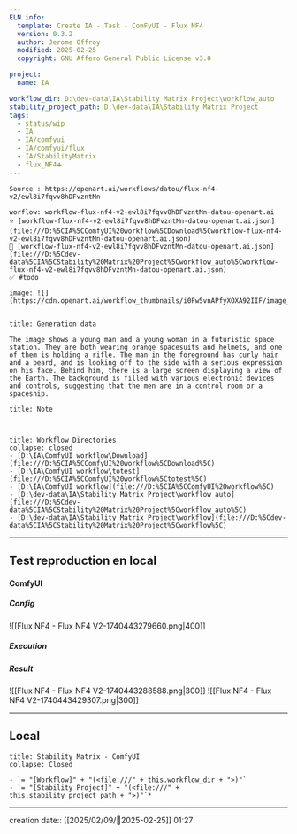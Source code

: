 ```yaml
---
ELN info:
  template: Create IA - Task - ComFyUI - Flux NF4
  version: 0.3.2
  author: Jerome Offroy
  modified: 2025-02-25
  copyright: GNU Affero General Public License v3.0

project:
  name: IA

workflow_dir: D:\dev-data\IA\Stability Matrix Project\workflow_auto
stability_project_path: D:\dev-data\IA\Stability Matrix Project
tags:
  - status/wip
  - IA
  - IA/comfyui
  - IA/comfyui/flux
  - IA/StabilityMatrix
  - flux_NF4➕
---
```

```ad-tip
Source : https://openart.ai/workflows/datou/flux-nf4-v2/ewl8i7fqvv8hDFvzntMn

worflow: workflow-flux-nf4-v2-ewl8i7fqvv8hDFvzntMn-datou-openart.ai 
⭐ [workflow-flux-nf4-v2-ewl8i7fqvv8hDFvzntMn-datou-openart.ai.json](file:///D:%5CIA%5CComfyUI%20workflow%5CDownload%5Cworkflow-flux-nf4-v2-ewl8i7fqvv8hDFvzntMn-datou-openart.ai.json)
🚧 [workflow-flux-nf4-v2-ewl8i7fqvv8hDFvzntMn-datou-openart.ai.json](file:///D:%5Cdev-data%5CIA%5CStability%20Matrix%20Project%5Cworkflow_auto%5Cworkflow-flux-nf4-v2-ewl8i7fqvv8hDFvzntMn-datou-openart.ai.json)
✅ #todo 

image: ![](https://cdn.openart.ai/workflow_thumbnails/i0Fw5vnAPfyXOXA92IIF/image_O8UPcs2W_1723880341291_raw.jpg)


```

````ad-quote
title: Generation data

The image shows a young man and a young woman in a futuristic space station. They are both wearing orange spacesuits and helmets, and one of them is holding a rifle. The man in the foreground has curly hair and a beard, and is looking off to the side with a serious expression on his face. Behind him, there is a large screen displaying a view of the Earth. The background is filled with various electronic devices and controls, suggesting that the men are in a control room or a spaceship. 

````

```ad-note
title: Note

 

```
```ad-info
title: Workflow Directories
collapse: closed
- [D:\IA\ComfyUI workflow\Download](file:///D:%5CIA%5CComfyUI%20workflow%5CDownload%5C)
- [D:\IA\ComfyUI workflow\totest](file:///D:%5CIA%5CComfyUI%20workflow%5Ctotest%5C)
- [D:\IA\ComfyUI workflow](file:///D:%5CIA%5CComfyUI%20workflow%5C)
- [D:\dev-data\IA\Stability Matrix Project\workflow_auto](file:///D:%5Cdev-data%5CIA%5CStability%20Matrix%20Project%5Cworkflow_auto%5C)
- [D:\dev-data\IA\Stability Matrix Project\workflow](file:///D:%5Cdev-data%5CIA%5CStability%20Matrix%20Project%5Cworkflow%5C)
```


---

## Test reproduction en local

#### ComfyUI
##### Config

![[Flux NF4 - Flux NF4 V2-1740443279660.png|400]]

##### Execution
##### Result
![[Flux NF4 - Flux NF4 V2-1740443288588.png|300]]  ![[Flux NF4 - Flux NF4 V2-1740443429307.png|300]]



---
## Local

```ad-tip
title: Stability Matrix - ComfyUI
collapse: Closed

- `= "[Workflow]" + "(<file:///" + this.workflow_dir + ">)"`
- `= "[Stability Project]" + "(<file:///" + this.stability_project_path + ">)"`*
```

---
creation date:: [[2025/02/09/📒2025-02-25]]  01:27

